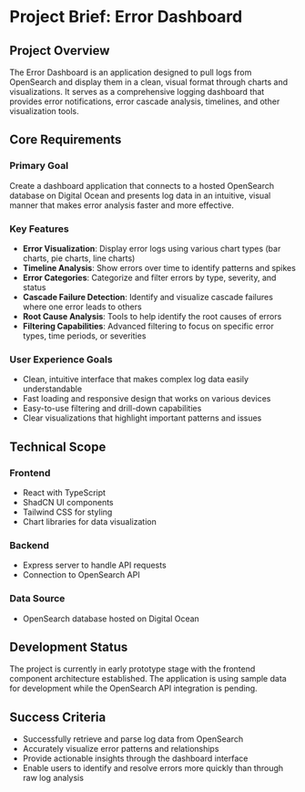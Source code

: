 # Project Brief: Error Dashboard

## Project Overview
The Error Dashboard is an application designed to pull logs from OpenSearch and display them in a clean, visual format through charts and visualizations. It serves as a comprehensive logging dashboard that provides error notifications, error cascade analysis, timelines, and other visualization tools.

## Core Requirements

### Primary Goal
Create a dashboard application that connects to a hosted OpenSearch database on Digital Ocean and presents log data in an intuitive, visual manner that makes error analysis faster and more effective.

### Key Features
- **Error Visualization**: Display error logs using various chart types (bar charts, pie charts, line charts)
- **Timeline Analysis**: Show errors over time to identify patterns and spikes
- **Error Categories**: Categorize and filter errors by type, severity, and status
- **Cascade Failure Detection**: Identify and visualize cascade failures where one error leads to others
- **Root Cause Analysis**: Tools to help identify the root causes of errors
- **Filtering Capabilities**: Advanced filtering to focus on specific error types, time periods, or severities

### User Experience Goals
- Clean, intuitive interface that makes complex log data easily understandable
- Fast loading and responsive design that works on various devices
- Easy-to-use filtering and drill-down capabilities
- Clear visualizations that highlight important patterns and issues

## Technical Scope

### Frontend
- React with TypeScript
- ShadCN UI components
- Tailwind CSS for styling
- Chart libraries for data visualization

### Backend
- Express server to handle API requests
- Connection to OpenSearch API

### Data Source
- OpenSearch database hosted on Digital Ocean

## Development Status
The project is currently in early prototype stage with the frontend component architecture established. The application is using sample data for development while the OpenSearch API integration is pending.

## Success Criteria
- Successfully retrieve and parse log data from OpenSearch
- Accurately visualize error patterns and relationships
- Provide actionable insights through the dashboard interface
- Enable users to identify and resolve errors more quickly than through raw log analysis
